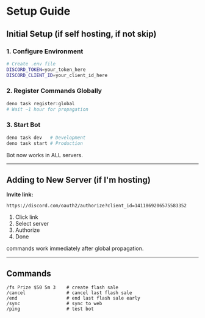 # Setup Guide

## Initial Setup (if self hosting, if not skip)

### 1. Configure Environment
```bash
# Create .env file
DISCORD_TOKEN=your_token_here
DISCORD_CLIENT_ID=your_client_id_here
```

### 2. Register Commands Globally
```bash
deno task register:global
# Wait ~1 hour for propagation
```

### 3. Start Bot
```bash
deno task dev   # Development
deno task start # Production
```

Bot now works in ALL servers.

---

## Adding to New Server (if I'm hosting)

**Invite link:**
```
https://discord.com/oauth2/authorize?client_id=1411869206575583352
```

1. Click link
2. Select server
3. Authorize
4. Done

commands work immediately after global propagation.

---

## Commands

```
/fs Prize $50 5m 3    # create flash sale
/cancel               # cancel last flash sale
/end                  # end last flash sale early
/sync                 # sync to web
/ping                 # test bot
```